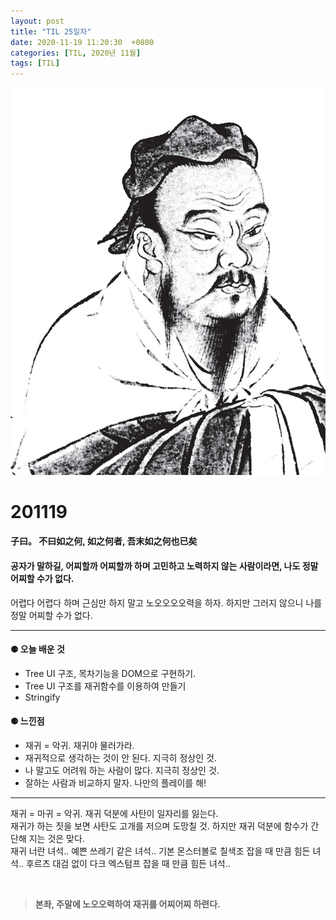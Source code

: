 ```yaml
---
layout: post
title: "TIL 25일차"
date: 2020-11-19 11:20:30  +0800
categories: [TIL, 2020년 11월]
tags: [TIL]
---
```


![image](/assets/img/sample/avatar.jpg)

# **201119**

#### **子曰。 不曰如之何, 如之何者, 吾末如之何也已矣**

#### **공자가 말하길, 어찌할까 어찌할까 하며 고민하고 노력하지 않는 사람이라면, 나도 정말 어찌할 수가 없다.**

어렵다 어렵다 하며 근심만 하지 말고 노오오오오력을 하자. 하지만 그러지 않으니 나를 정말 어찌할 수가 없다.

---

#### **⚈ 오늘 배운 것**

- Tree UI 구조, 목차기능을 DOM으로 구현하기.
- Tree UI 구조를 재귀함수를 이용하여 만들기
- Stringify

#### **⚈ 느낀점**

- 재귀 = 악귀. 재귀야 물러가라.
- 재귀적으로 생각하는 것이 안 된다. 지극히 정상인 것.
- 나 말고도 어려워 하는 사람이 많다. 지극히 정상인 것.
- 잘하는 사람과 비교하지 말자. 나만의 플레이를 해!

---

재귀 = 마귀 = 악귀. 재귀 덕분에 사탄이 일자리를 잃는다.  
재귀가 하는 짓을 보면 사탄도 고개를 저으며 도망칠 것. 하지만 재귀 덕분에 함수가 간단해 지는 것은 맞다.  
재귀 너란 녀석.. 예쁜 쓰레기 같은 녀석.. 기본 몬스터볼로 칠색조 잡을 때 만큼 힘든 녀석.. 후르츠 대검 없이 다크 엑스텀프 잡을 때 만큼 힘든 녀석..

<br>

> **본좌, 주말에 노오오력하여 재귀를 어찌어찌 하련다.**
